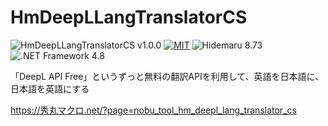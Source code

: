 # HmDeepLLangTranslatorCS

![HmDeepLLangTranslatorCS v1.0.0](https://img.shields.io/badge/HmDeepLLangTranslatorCS-v1.0.0-6479ff.svg)
[![MIT](https://img.shields.io/badge/license-MIT-blue.svg?style=flat)](LICENSE)
![Hidemaru 8.73](https://img.shields.io/badge/Hidemaru-v8.73-6479ff.svg)
![.NET Framework 4.8](https://img.shields.io/badge/.NET_Framework-4.8-6479ff.svg)

「DeepL API Free」というずっと無料の翻訳APIを利用して、英語を日本語に、日本語を英語にする

https://秀丸マクロ.net/?page=nobu_tool_hm_deepl_lang_translator_cs
